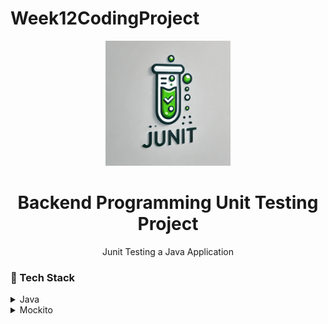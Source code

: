 ﻿# Week12CodingProject
<div align="center">

  <img src="JunitTesting.png" alt="logo" width="200" height="auto" />
  <h1>Backend Programming Unit Testing Project</h1>
  
  <p>
    Junit Testing a Java Application 
  </p>
  
</div>

<!-- TechStack -->
### :space_invader: Tech Stack

<details>
  <summary>Java</summary>
  <ul>
    <li><a href="https://www.java.com/en/">Typescript</a></li>
  </ul>
</details>

<details>
<summary>Mockito</summary>
  <ul>
    <li><a href="https://site.mockito.org/</a></li>
  </ul>
</details>

<!-- Run Locally -->
### :running: Run Locally

Clone the project

```bash
  git clone https://github.com/ldavis57/Week12CodingProject
```
🤝 Contact
Lana Davis - davis.lanac@email_client.com

Project Link: https://github.com/ldavis57/mysql-java-projects

<!-- Acknowledgments -->
## :gem: Acknowledgements
 - [Shields.io](https://shields.io/)
 - [Awesome README](https://github.com/matiassingers/awesome-readme)
 - [Emoji Cheat Sheet](https://github.com/ikatyang/emoji-cheat-sheet/blob/master/README.md#travel--places)
 - [Readme Template](https://github.com/othneildrew/Best-README-Template)


